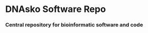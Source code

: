 DNAsko Software Repo
====================

### Central repository for bioinformatic software and code

